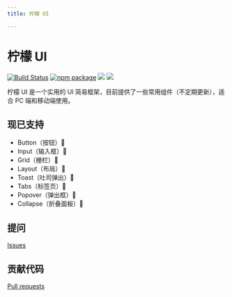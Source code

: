 ```yaml
---
title: 柠檬 UI

---
```


# 柠檬 UI

  [![Build Status](https://travis-ci.com/JaniceZD/gulu-demo.svg?branch=master)](https://travis-ci.com/JaniceZD/gulu-demo)
  [![npm package](https://img.shields.io/npm/v/lemon-demo.svg)](https://www.npmjs.com/package/lemon-demo)
  ![](https://img.shields.io/badge/language-JavaScript-green.svg)
  [![](https://img.shields.io/badge/License-MIT-yellow.svg)](https://github.com/JaniceZD/gulu-demo/blob/master/LICENSE)
  

柠檬 UI 是一个实用的 UI 简易框架，目前提供了一些常用组件（不定期更新），适合 PC 端和移动端使用。

## 现已支持

- Button（按钮）:tada: 
- Input（输入框）:tada: 
- Grid（栅栏）:tada: 
- Layout（布局）:tada: 
- Toast（吐司弹出）:tada: 
- Tabs（标签页）:tada: 
- Popover（弹出框）:tada: 
- Collapse（折叠面板）:tada:


## 提问

[Issues](https://github.com/JaniceZD/gulu-demo/issues)


## 贡献代码

[Pull requests](https://github.com/JaniceZD/gulu-demo/pulls)
